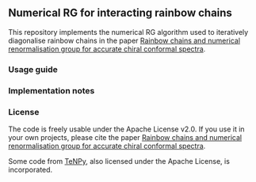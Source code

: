 ## Numerical RG for interacting rainbow chains

This repository implements the numerical RG algorithm used to iteratively diagonalise rainbow chains in the paper [Rainbow chains and numerical renormalisation group for accurate chiral conformal spectra](https://arxiv.org/abs/2412.09685).

### Usage guide

### Implementation notes

### License

The code is freely usable under the Apache License v2.0. If you use it in your own projects, please cite the paper [Rainbow chains and numerical renormalisation group for accurate chiral conformal spectra](https://arxiv.org/abs/2412.09685).

Some code from [TeNPy](https://tenpy.readthedocs.io/), also licensed under the Apache License, is incorporated.